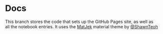 # Docs

This branch stores the code that sets up the GitHub Pages site, as well as all the notebook entries. It uses the [MatJek](https://shawnteoh.github.io/matjek/) material theme by [@ShawnTeoh](https://github.com/ShawnTeoh)

